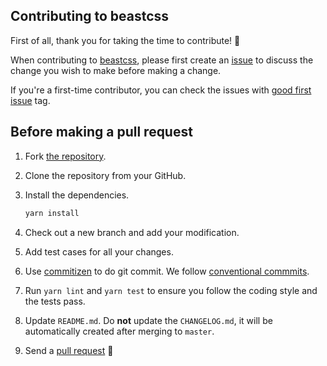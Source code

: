 ## Contributing to beastcss

First of all, thank you for taking the time to contribute! 🎉

When contributing to [beastcss](https://github.com/freddy38510/beastcss), please first create an [issue](https://github.com/freddy38510/beastcss/issues) to discuss the change you wish to make before making a change.

If you're a first-time contributor, you can check the issues with [good first issue](https://github.com/freddy38510/beastcss/issues?q=is%3Aissue+is%3Aopen+label%3A%22good+first+issue%22) tag.

## Before making a pull request

1. Fork [the repository](https://github.com/freddy38510/beastcss).
2. Clone the repository from your GitHub.
3. Install the dependencies.

   ```sh
   yarn install
   ```

4. Check out a new branch and add your modification.
5. Add test cases for all your changes.
6. Use [commitizen](https://github.com/commitizen-tools/commitizen) to do git commit. We follow [conventional commmits][conventional-commmits].
7. Run `yarn lint` and `yarn test` to ensure you follow the coding style and the tests pass.
8. Update `README.md`. Do **not** update the `CHANGELOG.md`, it will be automatically created after merging to `master`.
9. Send a [pull request](https://github.com/freddy38510/beastcss/pulls) 🙏

[conventional-commmits]: https://www.conventionalcommits.org/

